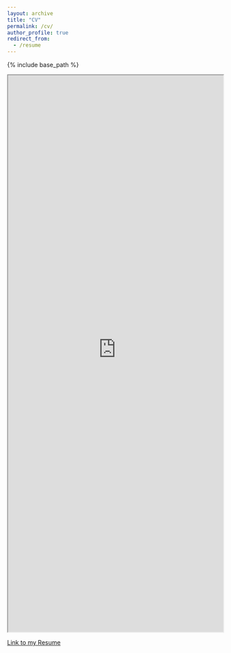 ```yaml
---
layout: archive
title: "CV"
permalink: /cv/
author_profile: true
redirect_from:
  - /resume
---
```


{% include base_path %}

<iframe src="https://render.githubusercontent.com/view/pdf?commit=ff8960e8023f644d17bba8c7fb9be39786317217&amp;enc_url=68747470733a2f2f7261772e67697468756275736572636f6e74656e742e636f6d2f567577696a2f41636164656d69632d43562f666638393630653830323366363434643137626261386337666239626533393738363331373231372f63762e706466&amp;nwo=Vuwij%2FAcademic-CV&amp;path=cv.pdf&amp;repository_id=75574250&amp;repository_type=Repository#9a9909dd-6073-4d23-98b8-db5d5c2120b4" width="100%" height="1300" https:="" render.githubusercontent.com="" view=""></iframe>

<a href="https://github.com/Vuwij/Academic-CV/blob/master/cv.pdf">Link to my Resume</a>